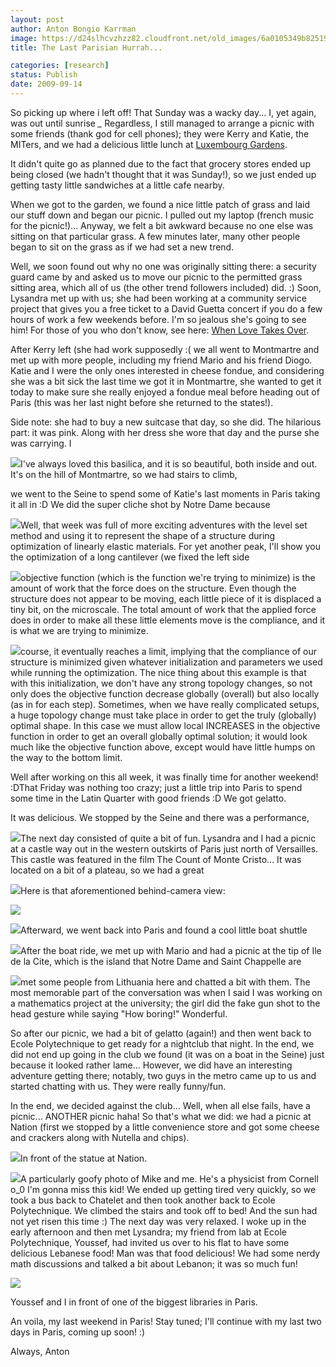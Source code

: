 ```yaml
---
layout: post
author: Anton Bongio Karrman
image: https://d24slhcvzhzz82.cloudfront.net/old_images/6a0105349b8251970b0120a548a0a5970b-800wi.jpg
title: The Last Parisian Hurrah...

categories: [research]
status: Publish
date: 2009-09-14
---
```



So picking up where i left off!
That Sunday was a wacky
day... I, yet again, was out until sunrise *_* Regardless, I still
managed to arrange a picnic with some friends (thank god for cell
phones); they were Kerry and Katie, the MITers, and we had a delicious
little lunch at [Luxembourg Gardens](https://en.wikipedia.org/wiki/Jardin_du_Luxembourg).

It didn't quite go as planned due to the fact that grocery stores ended
up being closed (we hadn't thought that it was Sunday!), so we just
ended up getting tasty little sandwiches at a little cafe nearby.

When
we got to the garden, we found a nice little patch of grass and laid
our stuff down and began our picnic. I pulled out my laptop (french
music for the picnic!)... Anyway, we felt a bit awkward because no one
else was sitting on that particular grass. A few minutes later, many
other people began to sit on the grass as if we had set a new trend.

Well, we soon found out why no one was originally sitting there: a
security guard came by and asked us to move our picnic to the permitted
grass sitting area, which all of us (the other trend followers
included) did. :) 
Soon, Lysandra met up with us; she had been
working at a community service project that gives you a free ticket to
a David Guetta concert if you do a few hours of work a few weekends
before. I'm so jealous she's going to see him! For those of you who
don't know, see here: [When Love Takes Over](https://www.youtube.com/watch?v=zudbz4hOcbc).

After
Kerry left (she had work supposedly :( we all went to Montmartre and
met up with more people, including my friend Mario and his friend
Diogo. Katie and I were the only ones interested in cheese fondue, and
considering she was a bit sick the last time we got it in Montmartre,
she wanted to get it today to make sure she really enjoyed a fondue
meal before heading out of Paris (this was her last night before she
returned to the states!).

Side note: she had to buy a new
suitcase that day, so she did. The hilarious part: it was pink. Along
with her dress she wore that day and the purse she was carrying. I


![](https://d24slhcvzhzz82.cloudfront.net/old_images/6a0105349b8251970b0120a59f7278970c-800wi.jpg)I've always loved this basilica, and it is so beautiful, both inside
and out. It's on the hill of Montmartre, so we had stairs to climb,

we went to the Seine to spend some of Katie's last moments in Paris
taking it all in :D We did the super cliche shot by Notre Dame because


![](https://d24slhcvzhzz82.cloudfront.net/old_images/6a0105349b8251970b0120a548ad26970b-800wi.jpg)Well,
that week was full of more exciting adventures with the level set
method and using it to represent the shape of a structure during
optimization of linearly elastic materials. For yet another peak, I'll
show you the optimization of a long cantilever (we fixed the left side


![](https://d24slhcvzhzz82.cloudfront.net/old_images/6a0105349b8251970b0120a548b46f970b-800wi.jpg)objective function (which is the function we're trying to minimize) is
the amount of work that the force does on the structure. Even though
the structure does not appear to be moving, each little piece of it is
displaced a tiny bit, on the microscale. The total amount of work that
the applied force does in order to make all these little elements move
is the compliance, and it is what we are trying to minimize.


![](https://d24slhcvzhzz82.cloudfront.net/old_images/6a0105349b8251970b0120a548bb86970b-800wi.jpg)course, it eventually reaches a limit, implying that the compliance of
our structure is minimized given whatever initialization and parameters
we used while running the optimization. The nice thing about this
example is that with this initialization, we don't have any strong
topology changes, so not only does the objective function decrease
globally (overall) but also locally (as in for each step). Sometimes,
when we have really complicated setups, a huge topology change must
take place in order to get the truly (globally) optimal shape. In this
case we must allow local INCREASES in the objective function in order
to get an overall globally optimal solution; it would look much like the
objective function above, except would have little humps on the way to
the bottom limit.

Well after working on this all week, it was finally time for another weekend! :DThat
Friday was nothing too crazy; just a little trip into Paris to spend
some time in the Latin Quarter with good friends :D We got gelatto.

It was delicious. We stopped by the Seine and there was a performance,


![](https://d24slhcvzhzz82.cloudfront.net/old_images/6a0105349b8251970b0120a548c26e970b-800wi.jpg)The
next day consisted of quite a bit of fun. Lysandra and I had a
picnic at a castle way out in the western outskirts of Paris just north
of Versailles. This castle was featured in the film The Count of Monte
Cristo... It was located on a bit of a plateau, so we had a great


![](https://d24slhcvzhzz82.cloudfront.net/old_images/6a0105349b8251970b0120a59fc302970c-800wi.jpg)Here is that aforementioned behind-camera view:


![](https://d24slhcvzhzz82.cloudfront.net/old_images/6a0105349b8251970b0120a548d8a5970b-800wi.jpg)

![](https://d24slhcvzhzz82.cloudfront.net/old_images/6a0105349b8251970b0120a59fca1f970c-800wi.jpg)Afterward, we went back into Paris and found a cool little boat shuttle


![](https://d24slhcvzhzz82.cloudfront.net/old_images/6a0105349b8251970b0120a5498b90970b-800wi.jpg)After
the boat ride, we met up with Mario and had a picnic at the tip of Ile
de la Cite, which is the island that Notre Dame and Saint Chappelle are


![](https://d24slhcvzhzz82.cloudfront.net/old_images/6a0105349b8251970b0120a548e383970b-800wi.jpg)met some people from Lithuania here and chatted a bit with them. The
most memorable part of the conversation was when I said I was working
on a mathematics project at the university; the girl did the fake gun
shot to the head gesture while saying "How boring!" Wonderful.

So
after our picnic, we had a bit of gelatto (again!) and then went back
to Ecole Polytechnique to get ready for a nightclub that night. In the
end, we did not end up going in the club we found (it was on a boat in
the Seine) just because it looked rather lame... However, we did have
an interesting adventure getting there; notably, two guys in the
metro came up to us and started chatting with us. They were really
funny/fun.

In the end, we decided against the club... Well,
when all else fails, have a picnic... ANOTHER picnic haha! So that's
what we did: we had a picnic at Nation (first we stopped by a little
convenience store and got some cheese and crackers along with Nutella
and chips).


![](https://d24slhcvzhzz82.cloudfront.net/old_images/6a0105349b8251970b0120a59fe433970c-800wi.jpg)In front of the statue at Nation. 


![](https://d24slhcvzhzz82.cloudfront.net/old_images/6a0105349b8251970b0120a5a0772f970c-800wi.jpg)A particularly goofy photo of Mike and me. He's a physicist from Cornell o_0 I'm gonna miss this kid! 
We ended up getting tired very quickly, so we took a bus back to Chatelet and then took another back to Ecole Polytechnique. We climbed the stairs and took off to bed! And the sun had not yet risen this time :)
The next day was very relaxed. I woke up in the early afternoon and then met Lysandra; my friend from lab at Ecole Polytechnique, Youssef, had invited us over to his flat to have some delicious Lebanese food! Man was that food delicious! We had some nerdy math discussions and talked a bit about Lebanon; it was so much fun!

![](https://d24slhcvzhzz82.cloudfront.net/old_images/6a0105349b8251970b0120a59feed6970c-800wi.jpg)

Youssef and I in front of one of the biggest libraries in Paris.

An voila, my last weekend in Paris! Stay tuned; I'll continue with my last two days in Paris, coming up soon! :)

Always,
Anton

